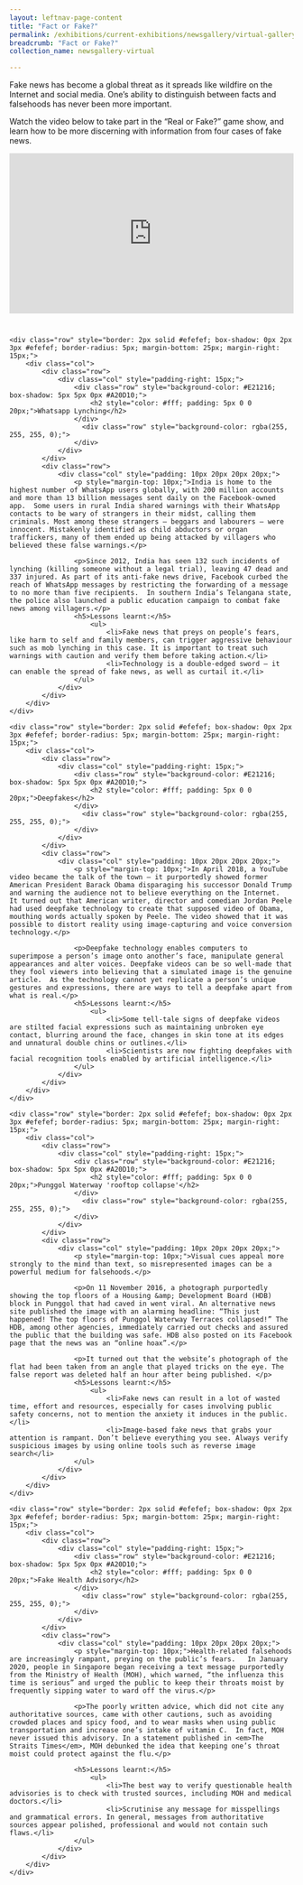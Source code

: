 ```yaml
---
layout: leftnav-page-content
title: "Fact or Fake?"
permalink: /exhibitions/current-exhibitions/newsgallery/virtual-gallery/fact-or-fake/
breadcrumb: "Fact or Fake?"
collection_name: newsgallery-virtual

---
```


<div class="sgds-container" style="margin-bottom: 40px;">
<p>Fake news has become a global threat as it spreads like wildfire on the Internet and social media.  One’s ability to distinguish between facts and falsehoods has never been more important.</p>
<p>Watch the video below to take part in the “Real or Fake?” game show, and learn how to be more discerning with information from four cases of fake news.</p>

<style>.embed-container { position: relative; padding-bottom: 56.25%; height: 0; overflow: hidden; max-width: 100%; } .embed-container iframe, .embed-container object, .embed-container embed { position: absolute; top: 0; left: 0; width: 100%; height: 100%; }</style><div class="embed-container"><iframe src="https://www.youtube.com/embed/QILiHiTD3uc" frameborder="0" allowfullscreen></iframe></div>
    
</div>

<div class="sgds-container">

    <div class="row" style="border: 2px solid #efefef; box-shadow: 0px 2px 3px #efefef; border-radius: 5px; margin-bottom: 25px; margin-right: 15px;">
        <div class="col">
            <div class="row">
                <div class="col" style="padding-right: 15px;">  
                    <div class="row" style="background-color: #E21216; box-shadow: 5px 5px 0px #A20D10;">
                        <h2 style="color: #fff; padding: 5px 0 0 20px;">Whatsapp Lynching</h2>
                    </div>            
                      <div class="row" style="background-color: rgba(255, 255, 255, 0);">
                    </div>        
                </div>
            </div>
            <div class="row">
                <div class="col" style="padding: 10px 20px 20px 20px;">
                    <p style="margin-top: 10px;">India is home to the highest number of WhatsApp users globally, with 200 million accounts and more than 13 billion messages sent daily on the Facebook-owned app.  Some users in rural India shared warnings with their WhatsApp contacts to be wary of strangers in their midst, calling them criminals. Most among these strangers – beggars and labourers – were innocent. Mistakenly identified as child abductors or organ traffickers, many of them ended up being attacked by villagers who believed these false warnings.</p>
 
                    <p>Since 2012, India has seen 132 such incidents of lynching (killing someone without a legal trial), leaving 47 dead and 337 injured. As part of its anti-fake news drive, Facebook curbed the reach of WhatsApp messages by restricting the forwarding of a message to no more than five recipients.  In southern India’s Telangana state, the police also launched a public education campaign to combat fake news among villagers.</p>
                    <h5>Lessons learnt:</h5>
                        <ul>
                            <li>Fake news that preys on people’s fears, like harm to self and family members, can trigger aggressive behaviour such as mob lynching in this case. It is important to treat such warnings with caution and verify them before taking action.</li>
                            <li>Technology is a double-edged sword – it can enable the spread of fake news, as well as curtail it.</li>
                    </ul>
                </div>
            </div>
        </div>
    </div>    
    
    <div class="row" style="border: 2px solid #efefef; box-shadow: 0px 2px 3px #efefef; border-radius: 5px; margin-bottom: 25px; margin-right: 15px;">
        <div class="col">
            <div class="row">
                <div class="col" style="padding-right: 15px;">  
                    <div class="row" style="background-color: #E21216; box-shadow: 5px 5px 0px #A20D10;">
                        <h2 style="color: #fff; padding: 5px 0 0 20px;">Deepfakes</h2>
                    </div>            
                      <div class="row" style="background-color: rgba(255, 255, 255, 0);">
                    </div>        
                </div>
            </div>
            <div class="row">
                <div class="col" style="padding: 10px 20px 20px 20px;">
                    <p style="margin-top: 10px;">In April 2018, a YouTube video became the talk of the town – it purportedly showed former American President Barack Obama disparaging his successor Donald Trump and warning the audience not to believe everything on the Internet.  It turned out that American writer, director and comedian Jordan Peele had used deepfake technology to create that supposed video of Obama, mouthing words actually spoken by Peele. The video showed that it was possible to distort reality using image-capturing and voice conversion technology.</p>
 
                    <p>Deepfake technology enables computers to superimpose a person’s image onto another’s face, manipulate general appearances and alter voices. Deepfake videos can be so well-made that they fool viewers into believing that a simulated image is the genuine article.  As the technology cannot yet replicate a person’s unique gestures and expressions, there are ways to tell a deepfake apart from what is real.</p>
                    <h5>Lessons learnt:</h5>
                        <ul>
                            <li>Some tell-tale signs of deepfake videos are stilted facial expressions such as maintaining unbroken eye contact, blurring around the face, changes in skin tone at its edges and unnatural double chins or outlines.</li>
                            <li>Scientists are now fighting deepfakes with facial recognition tools enabled by artificial intelligence.</li>
                    </ul>
                </div>
            </div>
        </div>
    </div>    
    
    <div class="row" style="border: 2px solid #efefef; box-shadow: 0px 2px 3px #efefef; border-radius: 5px; margin-bottom: 25px; margin-right: 15px;">
        <div class="col">
            <div class="row">
                <div class="col" style="padding-right: 15px;">  
                    <div class="row" style="background-color: #E21216; box-shadow: 5px 5px 0px #A20D10;">
                        <h2 style="color: #fff; padding: 5px 0 0 20px;">Punggol Waterway 'rooftop collapse'</h2>
                    </div>            
                      <div class="row" style="background-color: rgba(255, 255, 255, 0);">
                    </div>        
                </div>
            </div>
            <div class="row">
                <div class="col" style="padding: 10px 20px 20px 20px;">
                    <p style="margin-top: 10px;">Visual cues appeal more strongly to the mind than text, so misrepresented images can be a powerful medium for falsehoods.</p>
                    
                    <p>On 11 November 2016, a photograph purportedly showing the top floors of a Housing &amp; Development Board (HDB) block in Punggol that had caved in went viral. An alternative news site published the image with an alarming headline: “This just happened! The top floors of Punggol Waterway Terraces collapsed!” The HDB, among other agencies, immediately carried out checks and assured the public that the building was safe. HDB also posted on its Facebook page that the news was an “online hoax”.</p>
 
                    <p>It turned out that the website’s photograph of the flat had been taken from an angle that played tricks on the eye. The false report was deleted half an hour after being published. </p>
                    <h5>Lessons learnt:</h5>
                        <ul>
                            <li>Fake news can result in a lot of wasted time, effort and resources, especially for cases involving public safety concerns, not to mention the anxiety it induces in the public.</li>
                            <li>Image-based fake news that grabs your attention is rampant. Don’t believe everything you see. Always verify suspicious images by using online tools such as reverse image search</li>
                    </ul>
                </div>
            </div>
        </div>
    </div>    
    
    <div class="row" style="border: 2px solid #efefef; box-shadow: 0px 2px 3px #efefef; border-radius: 5px; margin-bottom: 25px; margin-right: 15px;">
        <div class="col">
            <div class="row">
                <div class="col" style="padding-right: 15px;">  
                    <div class="row" style="background-color: #E21216; box-shadow: 5px 5px 0px #A20D10;">
                        <h2 style="color: #fff; padding: 5px 0 0 20px;">Fake Health Advisory</h2>
                    </div>            
                      <div class="row" style="background-color: rgba(255, 255, 255, 0);">
                    </div>        
                </div>
            </div>
            <div class="row">
                <div class="col" style="padding: 10px 20px 20px 20px;">
                    <p style="margin-top: 10px;">Health-related falsehoods are increasingly rampant, preying on the public’s fears.   In January 2020, people in Singapore began receiving a text message purportedly from the Ministry of Health (MOH), which warned, “the influenza this time is serious” and urged the public to keep their throats moist by frequently sipping water to ward off the virus.</p>
                    
                    <p>The poorly written advice, which did not cite any authoritative sources, came with other cautions, such as avoiding crowded places and spicy food, and to wear masks when using public transportation and increase one’s intake of vitamin C.  In fact, MOH never issued this advisory. In a statement published in <em>The Straits Times</em>, MOH debunked the idea that keeping one’s throat moist could protect against the flu.</p>

                    <h5>Lessons learnt:</h5>
                        <ul>
                            <li>The best way to verify questionable health advisories is to check with trusted sources, including MOH and medical doctors.</li>
                            <li>Scrutinise any message for misspellings and grammatical errors. In general, messages from authoritative sources appear polished, professional and would not contain such flaws.</li>
                    </ul>
                </div>
            </div>
        </div>
    </div>

</div>


